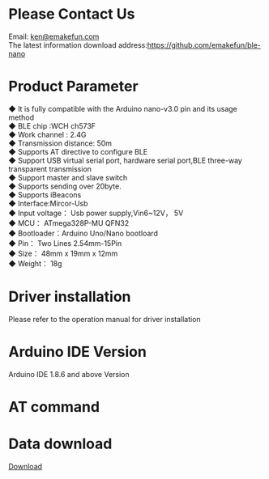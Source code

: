 # Please Contact Us
Email: ken@emakefun.com</br>
The latest information download address:https://github.com/emakefun/ble-nano  </br>

# Product Parameter
◆ It is fully compatible with the Arduino nano-v3.0 pin and its usage method</br>
◆ BLE chip :WCH  ch573F</br>
◆ Work channel : 2.4G</br>
◆ Transmission distance: 50m</br>
◆ Supports AT directive to configure BLE</br>
◆ Support USB virtual serial port, hardware serial port,BLE three-way transparent transmission</br>
◆ Support master and slave switch</br>
◆ Supports sending over 20byte.</br>
◆ Supports iBeacons</br>
◆ Interface:Mircor-Usb</br>
◆ Input voltage： Usb power supply,Vin6~12V， 5V</br>
◆ MCU： ATmega328P-MU QFN32</br>
◆ Bootloader：Arduino Uno/Nano bootloard</br>
◆ Pin： Two Lines 2.54mm-15Pin</br>
◆ Size： 48mm x 19mm x 12mm</br>
◆ Weight： 18g</br>

# Driver installation
Please refer to the operation manual for driver installation</br>
# Arduino IDE Version
Arduino IDE 1.8.6 and above Version</br>
# AT command

# Data download
[Download](https://github.com/emakefun/emakefun-nano-plus/archive/master.zip)</br>
